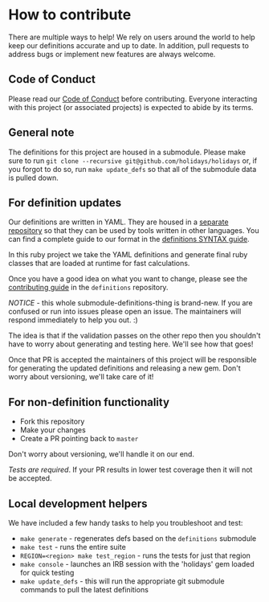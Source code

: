 # How to contribute

There are multiple ways to help! We rely on users around the world to help keep our definitions accurate and up to date. In addition, pull requests to address bugs or implement new features are always welcome.

## Code of Conduct

Please read our [Code of Conduct](CODE_OF_CONDUCT.md) before contributing. Everyone interacting with this project (or associated projects) is expected to abide by its terms.

## General note

The definitions for this project are housed in a submodule. Please make sure to run `git clone --recursive git@github.com/holidays/holidays`
or, if you forgot to do so, run `make update_defs` so that all of the submodule data is pulled down.

## For definition updates

Our definitions are written in YAML. They are housed in a [separate repository](https://github.com/holidays/definitions) so
that they can be used by tools written in other languages. You can find a complete guide to our format in the
[definitions SYNTAX guide](https://github.com/holidays/definitions/blob/master/SYNTAX.md).

In this ruby project we take the YAML definitions and generate final ruby classes that are loaded at runtime for fast
calculations.

Once you have a good idea on what you want to change, please see the [contributing guide](https://github.com/holidays/definitions/blob/master/CONTRIBUTING.md) in the `definitions` repository.

*NOTICE* - this whole submodule-definitions-thing is brand-new. If you are confused or run into issues please open an issue.
The maintainers will respond immediately to help you out. :)

The idea is that if the validation passes on the other repo then you shouldn't have to worry about generating and testing
here. We'll see how that goes!

Once that PR is accepted the maintainers of this project will be responsible for generating the updated definitions and
releasing a new gem. Don't worry about versioning, we'll take care of it!

## For non-definition functionality

* Fork this repository
* Make your changes
* Create a PR pointing back to `master`

Don't worry about versioning, we'll handle it on our end.

*Tests are required*. If your PR results in lower test coverage then it will not be accepted.

## Local development helpers

We have included a few handy tasks to help you troubleshoot and test:

* `make generate` - regenerates defs based on the `definitions` submodule
* `make test` - runs the entire suite
* `REGION=<region> make test_region` - runs the tests for just that region
* `make console` - launches an IRB session with the 'holidays' gem loaded for quick testing
* `make update_defs` - this will run the appropriate git submodule commands to pull the latest definitions
